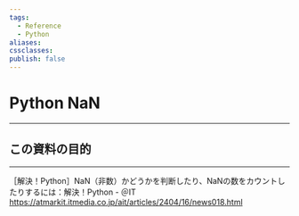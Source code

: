 ```yaml
---
tags:
  - Reference
  - Python
aliases: 
cssclasses: 
publish: false
---
```

# Python NaN

---

## この資料の目的

********

［解決！Python］NaN（非数）かどうかを判断したり、NaNの数をカウントしたりするには：解決！Python - ＠IT
https://atmarkit.itmedia.co.jp/ait/articles/2404/16/news018.html

